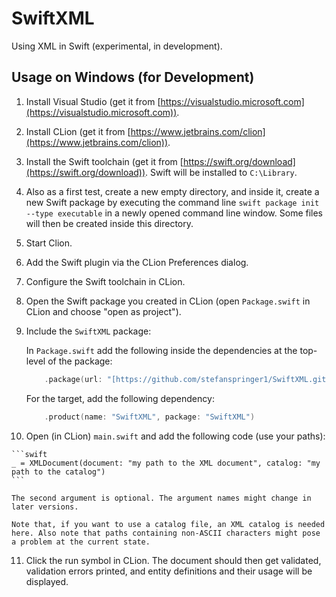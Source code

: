 # SwiftXML

Using XML in Swift (experimental, in development).

## Usage on Windows (for Development)

1. Install Visual Studio (get it from [https://visualstudio.microsoft.com](https://visualstudio.microsoft.com)).

2. Install CLion (get it from [https://www.jetbrains.com/clion](https://www.jetbrains.com/clion)).

3. Install the Swift toolchain (get it from [https://swift.org/download](https://swift.org/download)). Swift will be installed to `C:\Library`.

4. Also as a first test, create a new empty directory, and inside it, create a new Swift package by executing the command line `swift package init --type executable` in a newly opened command line window. Some files will then be created inside this directory.

5. Start Clion.

6. Add the Swift plugin via the CLion Preferences dialog.

7. Configure the Swift toolchain in CLion.

8. Open the Swift package you created in CLion (open `Package.swift` in CLion and choose "open as project").

9. Include the `SwiftXML` package:
   
   In `Package.swift` add the following inside the dependencies at the top-level of the package:

    ```swift
        .package(url: "[https://github.com/stefanspringer1/SwiftXML.git](https://github.com/stefanspringer1/SwiftXML.git)", from: "0.0.1"),
    ```

    For the target, add the following dependency:

    ```swift
        .product(name: "SwiftXML", package: "SwiftXML")
    ```

10.  Open (in CLion) `main.swift` and add the following code (use your paths):

    ```swift
    _ = XMLDocument(document: "my path to the XML document", catalog: "my path to the catalog")
    ```

    The second argument is optional. The argument names might change in later versions.

    Note that, if you want to use a catalog file, an XML catalog is needed here. Also note that paths containing non-ASCII characters might pose a problem at the current state.

11.  Click the run symbol in CLion. The document should then get validated, validation errors printed, and entity definitions and their usage will be displayed.